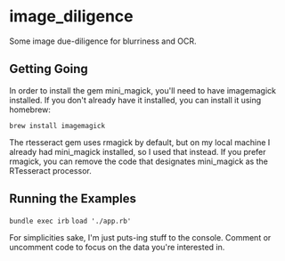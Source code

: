 # image_diligence
Some image due-diligence for blurriness and OCR.

## Getting Going

In order to install the gem mini_magick, you'll need to have imagemagick installed. If you don't already have it installed, you can install it using homebrew:

```brew install imagemagick```

The rtesseract gem uses rmagick by default, but on my local machine I already had mini_magick installed, so I used that instead. If you prefer rmagick, you can remove the code that designates mini_magick as the RTesseract processor.

## Running the Examples
```bundle exec irb```
```load './app.rb'```

For simplicities sake, I'm just puts-ing stuff to the console. Comment or uncomment code to focus on the data you're interested in.
